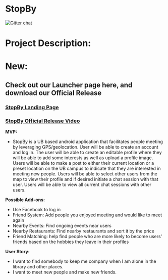 # StopBy

[![Gitter chat](https://badges.gitter.im/gitterHQ/gitter.png)](https://gitter.im/StopByApp/Lobby?utm_source=share-link&utm_medium=link&utm_campaign=share-link)
<h1>Project Description:</h1>

# New:

## Check out our Launcher page here, and download our Official Release

### <a href = "https://dannyara.github.io/StopByLauncher/"> StopBy Landing Page </a>

### <a href = "https://www.youtube.com/watch?v=PnzhD1GL4zI&feature=youtu.be/"> StopBy Official Release Video </a>

 <b>MVP:</b> 
 <ul>
 <li>StopBy is a UB based android application that facilitates people meeting by leveraging GPS/geolocation. User will be able to create an account and log in. The user will be able to create an editable profile where they will be able to add some interests as well as upload a profile image. Users will be able to make a post to either their current location or a preset location on the UB campus to indicate that they are interested in meeting new people. Users will be able to select other users from the map to view their profile and if desired initiate a chat session with that user. Users will be able to view all current chat sessions with other users.
 </ul>
  <b>Possible Add-ons:</b>
 <ul>
  <li> Use Facebook to log in
  <li> Friend System: Add people you enjoyed meeting and would like to meet again
  <li> Nearby Events: Find ongoing events near users
  <li> Nearby Restaurants: Find nearby restaurants and sort it by the price
  <li> Friend Matching: help find people who are more likely to become users’ friends based on the	hobbies they leave in their profiles
 </ul>
<b>User Story:</b>
<ul>
<li> I want to find somebody to keep me company when I am alone in the library and other places.
<li> I want to meet new people and make new friends.</ul>

<!-- <b>Instructions for Running the StopBy Prototype:</b>
<ul>
 <li>Download Android Studio at https://developer.android.com/studio/index.html
  <li>Install Android Studio https://developer.android.com/studio/install.html
   <ul>
    <li>Note: StopBy uses API 24 so download API 24 while installing. Alternatively, download API 24 from the SDK manager if Android Studio is already installed https://developer.android.com/studio/intro/update.html#sdk-manager
   </ul>
   <li>Clone the StopBy repository https://help.github.com/articles/cloning-a-repository/#platform-windows
    <li>Launch Android Studio and open the StopBy application
     <li>Setup your emulator, making sure it uses API 24 or newer https://developer.android.com/studio/run/managing-avds.html
      <li>Run the application https://developer.android.com/studio/run/index.html
       </ul>
<b>BetaRelease YouTube video:</b>
<ul>
<li>https://www.youtube.com/watch?v=U3htvwvwYA4&feature=youtu.be</li>
</ul>
-->

 

 

